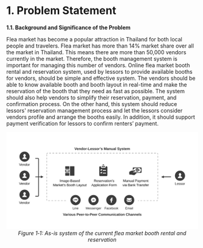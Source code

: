 # 1. Problem Statement
**1.1. Background and Significance of the Problem**

Flea market has become a popular attraction in Thailand for both local people and travelers. Flea market has more than 14% market share over all the market in Thailand. This means there are more than 50,000 vendors currently in the market. Therefore, the booth management system is important for managing this number of vendors.
Online flea market booth rental and reservation system, used by lessors to provide available booths for vendors, should be simple and effective system. The vendors should be able to know available booth and booth layout in real-time and make the reservation of the booth that they need as fast as possible. The system should also help vendors to simplify their reservation, payment, and confirmation process. On the other hand, this system should reduce lessors' reservation management process and let the lessors consider vendors profile and arrange the booths easily. In addition, it should support payment verification for lessors to confirm renters’ payment. 

<p align="center">
<img src="../images/as-is-system.png" width="700"/><br>
<i>Figure 1‑1: As-is system of the current flea market booth rental and reservation</i>
</p>